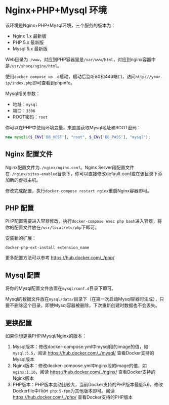 # Nginx+PHP+Mysql 环境

该环境是Nginx+PHP+Mysql环境，三个服务的版本为：

 - Nginx 1.x 最新版
 - PHP 5.x 最新版
 - Mysql 5.x 最新版

Web目录为`./www`，对应到PHP容器里是`/var/www/html`，对应到nginx容器中是`/usr/share/nginx/html`。

使用`docker-compose up -d`启动，启动后监听80和443端口，访问`http://your-ip/index.php`即可查看到phpinfo。

Mysql相关参数：

 - 地址：`mysql`
 - 端口：`3306`
 - ROOT密码：`root`

你可以在PHP中使用环境变量，来直接获取Mysql地址和ROOT密码：

```php
new mysqli($_ENV['DB_HOST'], "root", $_ENV['DB_PASS'], "mysql");
```

## Nginx 配置文件

Nginx配置文件为`./nginx/nginx.conf`。Nginx Server段配置文件在`./nginx/sites-enabled`目录下，你可以直接修改default.conf或在该目录下添加新的虚拟主机。

修改完成配置，执行`docker-compose restart nginx`重启Nginx容器即可。

## PHP 配置

PHP配置需要进入容器修改，执行`docker-compose exec php bash`进入容器，将你的配置文件放在`/usr/local/etc/php`下即可。

安装新的扩展：

```
docker-php-ext-install extension_name
```

更多配置方法可以参考 https://hub.docker.com/_/php/

## Mysql 配置

将你的Mysql配置文件放置在`mysql/conf.d`目录下即可。

Mysql的数据文件放在`mysql/data/`目录下（在第一次启动Mysql容器时生成），只要不删除这个目录，即使Mysql容器被删除，下次重新创建时数据也不会丢失。

## 更换配置

如果你想更换PHP/Mysql/Nginx的版本：

1. Mysql版本：修改docker-compose.yml中mysql段的image的值，如`mysql:5.5`，阅读 https://hub.docker.com/_/mysql/ 查看Docker支持的Mysql版本
2. Nginx版本：修改docker-compose.yml中nginx段的image的值，如`nginx:1.10`，阅读 https://hub.docker.com/_/nginx/ 查看Docker支持的Nginx版本
3. PHP版本：PHP版本变动比较大，当前Docker支持的PHP版本最低5.6，修改Dockerfile中`FROM php:5-fpm`为其他版本即可。阅读 https://hub.docker.com/_/php/ 查看Docker支持的PHP版本